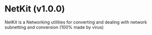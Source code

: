 # NetKit (v1.0.0)
NetKit is a Networking utilities for converting and dealing with network subnetting and conversion (100% made by virus)
